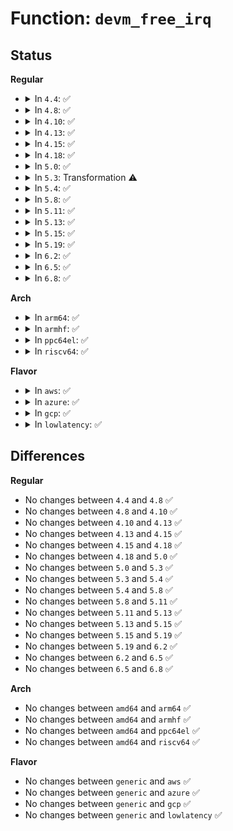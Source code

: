 # Function: <code>devm_free_irq</code>

## Status
<b>Regular</b>
<ul>
<li>
<details>
<summary>In <code>4.4</code>: ✅</summary>

```c
void devm_free_irq(struct device *dev, unsigned int irq, void *dev_id);
```

**Collision:** Unique Global

**Inline:** No

**Transformation:** False

**Instances:**

```
In kernel/irq/devres.c (ffffffff810defb0)
Location: kernel/irq/devres.c:131
Inline: False
Direct callers:
  - drivers/tty/serial/sccnxp.c:sccnxp_remove
  - drivers/char/tpm/tpm_tis.c:tpm_tis_send
```
**Symbols:**

```
ffffffff810defb0-ffffffff810df030: devm_free_irq (STB_GLOBAL)
```
</details>
</li>
<li>
<details>
<summary>In <code>4.8</code>: ✅</summary>

```c
void devm_free_irq(struct device *dev, unsigned int irq, void *dev_id);
```

**Collision:** Unique Global

**Inline:** No

**Transformation:** False

**Instances:**

```
In kernel/irq/devres.c (ffffffff810e4910)
Location: kernel/irq/devres.c:131
Inline: False
Direct callers:
  - drivers/tty/serial/sccnxp.c:sccnxp_remove
  - drivers/char/tpm/tpm_tis_core.c:tpm_tis_send
```
**Symbols:**

```
ffffffff810e4910-ffffffff810e4990: devm_free_irq (STB_GLOBAL)
```
</details>
</li>
<li>
<details>
<summary>In <code>4.10</code>: ✅</summary>

```c
void devm_free_irq(struct device *dev, unsigned int irq, void *dev_id);
```

**Collision:** Unique Global

**Inline:** No

**Transformation:** False

**Instances:**

```
In kernel/irq/devres.c (ffffffff810eb180)
Location: kernel/irq/devres.c:131
Inline: False
Direct callers:
  - drivers/tty/serial/sccnxp.c:sccnxp_remove
  - drivers/char/tpm/tpm_tis_core.c:tpm_tis_send
```
**Symbols:**

```
ffffffff810eb180-ffffffff810eb200: devm_free_irq (STB_GLOBAL)
```
</details>
</li>
<li>
<details>
<summary>In <code>4.13</code>: ✅</summary>

```c
void devm_free_irq(struct device *dev, unsigned int irq, void *dev_id);
```

**Collision:** Unique Global

**Inline:** No

**Transformation:** False

**Instances:**

```
In kernel/irq/devres.c (ffffffff810ea870)
Location: kernel/irq/devres.c:140
Inline: False
Direct callers:
  - drivers/tty/serial/sccnxp.c:sccnxp_remove
  - drivers/char/tpm/tpm_tis_core.c:tpm_tis_send
```
**Symbols:**

```
ffffffff810ea870-ffffffff810ea8e1: devm_free_irq (STB_GLOBAL)
```
</details>
</li>
<li>
<details>
<summary>In <code>4.15</code>: ✅</summary>

```c
void devm_free_irq(struct device *dev, unsigned int irq, void *dev_id);
```

**Collision:** Unique Global

**Inline:** No

**Transformation:** False

**Instances:**

```
In kernel/irq/devres.c (ffffffff810f2dc0)
Location: kernel/irq/devres.c:140
Inline: False
Direct callers:
  - drivers/tty/serial/sccnxp.c:sccnxp_remove
  - drivers/char/tpm/tpm_tis_core.c:tpm_tis_send
```
**Symbols:**

```
ffffffff810f2dc0-ffffffff810f2e31: devm_free_irq (STB_GLOBAL)
```
</details>
</li>
<li>
<details>
<summary>In <code>4.18</code>: ✅</summary>

```c
void devm_free_irq(struct device *dev, unsigned int irq, void *dev_id);
```

**Collision:** Unique Global

**Inline:** No

**Transformation:** False

**Instances:**

```
In kernel/irq/devres.c (ffffffff810fb190)
Location: kernel/irq/devres.c:141
Inline: False
Direct callers:
  - drivers/tty/serial/sccnxp.c:sccnxp_remove
  - drivers/char/tpm/tpm_tis_core.c:tpm_tis_send
```
**Symbols:**

```
ffffffff810fb190-ffffffff810fb201: devm_free_irq (STB_GLOBAL)
```
</details>
</li>
<li>
<details>
<summary>In <code>5.0</code>: ✅</summary>

```c
void devm_free_irq(struct device *dev, unsigned int irq, void *dev_id);
```

**Collision:** Unique Global

**Inline:** No

**Transformation:** False

**Instances:**

```
In kernel/irq/devres.c (ffffffff81106950)
Location: kernel/irq/devres.c:141
Inline: False
Direct callers:
  - drivers/tty/serial/sccnxp.c:sccnxp_remove
  - drivers/char/tpm/tpm_tis_core.c:tpm_tis_send
```
**Symbols:**

```
ffffffff81106950-ffffffff811069c1: devm_free_irq (STB_GLOBAL)
```
</details>
</li>
<li>
<details>
<summary>In <code>5.3</code>: Transformation ⚠️</summary>

```c
void devm_free_irq(struct device *dev, unsigned int irq, void *dev_id);
```

**Collision:** Unique Global

**Inline:** No

**Transformation:** True

**Instances:**

```
In kernel/irq/devres.c (0)
Location: kernel/irq/devres.c:139
Inline: False
Direct callers:
  - drivers/tty/serial/sccnxp.c:sccnxp_remove
  - drivers/char/tpm/tpm_tis_core.c:tpm_tis_send
  - drivers/ata/libata-core.c:ata_host_activate
```
**Symbols:**

```
ffffffff8111019f-ffffffff811101b2: devm_free_irq.cold (STB_LOCAL)
ffffffff8110ff10-ffffffff8110ff85: devm_free_irq (STB_GLOBAL)
```
</details>
</li>
<li>
<details>
<summary>In <code>5.4</code>: ✅</summary>

```c
void devm_free_irq(struct device *dev, unsigned int irq, void *dev_id);
```

**Collision:** Unique Global

**Inline:** No

**Transformation:** False

**Instances:**

```
In kernel/irq/devres.c (ffffffff8111c190)
Location: kernel/irq/devres.c:139
Inline: False
Direct callers:
  - drivers/tty/serial/sccnxp.c:sccnxp_remove
  - drivers/char/tpm/tpm_tis_core.c:tpm_tis_send
```
**Symbols:**

```
ffffffff8111c190-ffffffff8111c205: devm_free_irq (STB_GLOBAL)
```
</details>
</li>
<li>
<details>
<summary>In <code>5.8</code>: ✅</summary>

```c
void devm_free_irq(struct device *dev, unsigned int irq, void *dev_id);
```

**Collision:** Unique Global

**Inline:** No

**Transformation:** False

**Instances:**

```
In kernel/irq/devres.c (ffffffff811284c0)
Location: kernel/irq/devres.c:139
Inline: False
Direct callers:
  - drivers/tty/serial/sccnxp.c:sccnxp_remove
  - drivers/char/tpm/tpm_tis_core.c:disable_interrupts
  - drivers/mailbox/pcc.c:pcc_mbox_free_channel
```
**Symbols:**

```
ffffffff811284c0-ffffffff81128535: devm_free_irq (STB_GLOBAL)
```
</details>
</li>
<li>
<details>
<summary>In <code>5.11</code>: ✅</summary>

```c
void devm_free_irq(struct device *dev, unsigned int irq, void *dev_id);
```

**Collision:** Unique Global

**Inline:** No

**Transformation:** False

**Instances:**

```
In kernel/irq/devres.c (ffffffff81123e00)
Location: kernel/irq/devres.c:139
Inline: False
Direct callers:
  - drivers/tty/serial/sccnxp.c:sccnxp_remove
  - drivers/char/tpm/tpm_tis_core.c:disable_interrupts
  - drivers/mailbox/pcc.c:pcc_mbox_free_channel
```
**Symbols:**

```
ffffffff81123e00-ffffffff81123e75: devm_free_irq (STB_GLOBAL)
```
</details>
</li>
<li>
<details>
<summary>In <code>5.13</code>: ✅</summary>

```c
void devm_free_irq(struct device *dev, unsigned int irq, void *dev_id);
```

**Collision:** Unique Global

**Inline:** No

**Transformation:** False

**Instances:**

```
In kernel/irq/devres.c (ffffffff81124150)
Location: kernel/irq/devres.c:139
Inline: False
Direct callers:
  - drivers/tty/serial/sccnxp.c:sccnxp_remove
  - drivers/char/tpm/tpm_tis_core.c:disable_interrupts
  - drivers/mailbox/pcc.c:pcc_mbox_free_channel
```
**Symbols:**

```
ffffffff81124150-ffffffff811241c5: devm_free_irq (STB_GLOBAL)
```
</details>
</li>
<li>
<details>
<summary>In <code>5.15</code>: ✅</summary>

```c
void devm_free_irq(struct device *dev, unsigned int irq, void *dev_id);
```

**Collision:** Unique Global

**Inline:** No

**Transformation:** False

**Instances:**

```
In kernel/irq/devres.c (ffffffff81144750)
Location: kernel/irq/devres.c:139
Inline: False
Direct callers:
  - drivers/tty/serial/sccnxp.c:sccnxp_remove
  - drivers/char/tpm/tpm_tis_core.c:disable_interrupts
  - drivers/mailbox/pcc.c:pcc_mbox_free_channel
```
**Symbols:**

```
ffffffff81144750-ffffffff811447c5: devm_free_irq (STB_GLOBAL)
```
</details>
</li>
<li>
<details>
<summary>In <code>5.19</code>: ✅</summary>

```c
void devm_free_irq(struct device *dev, unsigned int irq, void *dev_id);
```

**Collision:** Unique Global

**Inline:** No

**Transformation:** False

**Instances:**

```
In kernel/irq/devres.c (ffffffff81168660)
Location: kernel/irq/devres.c:139
Inline: False
Direct callers:
  - drivers/tty/serial/sccnxp.c:sccnxp_remove
  - drivers/char/tpm/tpm_tis_core.c:disable_interrupts
  - drivers/mailbox/pcc.c:pcc_mbox_free_channel
```
**Symbols:**

```
ffffffff81168660-ffffffff811686e6: devm_free_irq (STB_GLOBAL)
```
</details>
</li>
<li>
<details>
<summary>In <code>6.2</code>: ✅</summary>

```c
void devm_free_irq(struct device *dev, unsigned int irq, void *dev_id);
```

**Collision:** Unique Global

**Inline:** No

**Transformation:** False

**Instances:**

```
In kernel/irq/devres.c (ffffffff8119cde0)
Location: kernel/irq/devres.c:139
Inline: False
Direct callers:
  - drivers/tty/serial/sccnxp.c:sccnxp_remove
  - drivers/char/tpm/tpm_tis_core.c:disable_interrupts
  - drivers/mailbox/pcc.c:pcc_mbox_free_channel
```
**Symbols:**

```
ffffffff8119cde0-ffffffff8119ce66: devm_free_irq (STB_GLOBAL)
```
</details>
</li>
<li>
<details>
<summary>In <code>6.5</code>: ✅</summary>

```c
void devm_free_irq(struct device *dev, unsigned int irq, void *dev_id);
```

**Collision:** Unique Global

**Inline:** No

**Transformation:** False

**Instances:**

```
In kernel/irq/devres.c (ffffffff811aec60)
Location: kernel/irq/devres.c:139
Inline: False
Direct callers:
  - drivers/tty/serial/sccnxp.c:sccnxp_remove
  - drivers/char/tpm/tpm_tis_core.c:tpm_tis_free_irq_func
  - drivers/char/tpm/tpm_tis_core.c:tpm_tis_send
  - drivers/mailbox/pcc.c:pcc_shutdown
```
**Symbols:**

```
ffffffff811aec60-ffffffff811aece6: devm_free_irq (STB_GLOBAL)
```
</details>
</li>
<li>
<details>
<summary>In <code>6.8</code>: ✅</summary>

```c
void devm_free_irq(struct device *dev, unsigned int irq, void *dev_id);
```

**Collision:** Unique Global

**Inline:** No

**Transformation:** False

**Instances:**

```
In kernel/irq/devres.c (ffffffff811be860)
Location: kernel/irq/devres.c:139
Inline: False
Direct callers:
  - drivers/tty/serial/sccnxp.c:sccnxp_remove
  - drivers/char/tpm/tpm_tis_core.c:tpm_tis_free_irq_func
  - drivers/char/tpm/tpm_tis_core.c:tpm_tis_send
  - drivers/mailbox/pcc.c:pcc_shutdown
```
**Symbols:**

```
ffffffff811be860-ffffffff811be8e6: devm_free_irq (STB_GLOBAL)
```
</details>
</li>
</ul>
<b>Arch</b>
<ul>
<li>
<details>
<summary>In <code>arm64</code>: ✅</summary>

```c
void devm_free_irq(struct device *dev, unsigned int irq, void *dev_id);
```

**Collision:** Unique Global

**Inline:** No

**Transformation:** False

**Instances:**

```
In kernel/irq/devres.c (ffff8000101807f0)
Location: kernel/irq/devres.c:139
Inline: False
Direct callers:
  - drivers/dma/mv_xor_v2.c:mv_xor_v2_remove
  - drivers/tty/serial/sccnxp.c:sccnxp_remove
  - drivers/tty/serial/mvebu-uart.c:mvebu_uart_shutdown
  - drivers/tty/serial/mvebu-uart.c:mvebu_uart_shutdown
  - drivers/tty/serial/mvebu-uart.c:mvebu_uart_startup
  - drivers/char/tpm/tpm_tis_core.c:tpm_tis_send
  - drivers/iommu/arm-smmu.c:arm_smmu_domain_free
  - drivers/iommu/rockchip-iommu.c:rk_iommu_shutdown
  - drivers/mailbox/pcc.c:pcc_mbox_free_channel
```
**Symbols:**

```
ffff8000101807f0-ffff800010180888: devm_free_irq (STB_GLOBAL)
```
</details>
</li>
<li>
<details>
<summary>In <code>armhf</code>: ✅</summary>

```c
void devm_free_irq(struct device *dev, unsigned int irq, void *dev_id);
```

**Collision:** Unique Global

**Inline:** No

**Transformation:** False

**Instances:**

```
In kernel/irq/devres.c (c03d0638)
Location: kernel/irq/devres.c:139
Inline: False
Direct callers:
  - drivers/dma/ti/edma.c:edma_remove
  - drivers/dma/ti/edma.c:edma_remove
  - drivers/dma/ti/omap-dma.c:omap_dma_remove
  - drivers/tty/serial/sccnxp.c:sccnxp_remove
  - drivers/tty/serial/mvebu-uart.c:mvebu_uart_shutdown
  - drivers/tty/serial/mvebu-uart.c:mvebu_uart_shutdown
  - drivers/tty/serial/mvebu-uart.c:mvebu_uart_shutdown
  - drivers/tty/serial/mvebu-uart.c:mvebu_uart_startup
  - drivers/char/tpm/tpm_tis_core.c:tpm_tis_send
  - drivers/iommu/rockchip-iommu.c:rk_iommu_shutdown
```
**Symbols:**

```
c03d0638-c03d06dc: devm_free_irq (STB_GLOBAL)
```
</details>
</li>
<li>
<details>
<summary>In <code>ppc64el</code>: ✅</summary>

```c
void devm_free_irq(struct device *dev, unsigned int irq, void *dev_id);
```

**Collision:** Unique Global

**Inline:** No

**Transformation:** False

**Instances:**

```
In kernel/irq/devres.c (c0000000001db380)
Location: kernel/irq/devres.c:139
Inline: False
Direct callers:
  - drivers/tty/serial/sccnxp.c:sccnxp_remove
  - drivers/char/tpm/tpm_tis_core.c:tpm_tis_send
  - drivers/ata/libata-core.c:ata_host_activate
```
**Symbols:**

```
c0000000001db380-c0000000001db430: devm_free_irq (STB_GLOBAL)
```
</details>
</li>
<li>
<details>
<summary>In <code>riscv64</code>: ✅</summary>

```c
void devm_free_irq(struct device *dev, unsigned int irq, void *dev_id);
```

**Collision:** Unique Global

**Inline:** No

**Transformation:** False

**Instances:**

```
In kernel/irq/devres.c (ffffffe00011880e)
Location: kernel/irq/devres.c:139
Inline: False
Direct callers:
  - drivers/tty/serial/sccnxp.c:sccnxp_remove
  - drivers/char/tpm/tpm_tis_core.c:tpm_tis_send
```
**Symbols:**

```
ffffffe00011880e-ffffffe000118872: devm_free_irq (STB_GLOBAL)
```
</details>
</li>
</ul>
<b>Flavor</b>
<ul>
<li>
<details>
<summary>In <code>aws</code>: ✅</summary>

```c
void devm_free_irq(struct device *dev, unsigned int irq, void *dev_id);
```

**Collision:** Unique Global

**Inline:** No

**Transformation:** False

**Instances:**

```
In kernel/irq/devres.c (ffffffff81114770)
Location: kernel/irq/devres.c:139
Inline: False
Direct callers:
  - drivers/tty/serial/sccnxp.c:sccnxp_remove
  - drivers/char/tpm/tpm_tis_core.c:tpm_tis_send
```
**Symbols:**

```
ffffffff81114770-ffffffff811147e5: devm_free_irq (STB_GLOBAL)
```
</details>
</li>
<li>
<details>
<summary>In <code>azure</code>: ✅</summary>

```c
void devm_free_irq(struct device *dev, unsigned int irq, void *dev_id);
```

**Collision:** Unique Global

**Inline:** No

**Transformation:** False

**Instances:**

```
In kernel/irq/devres.c (ffffffff81105480)
Location: kernel/irq/devres.c:139
Inline: False
Direct callers:
  - drivers/tty/serial/sccnxp.c:sccnxp_remove
  - drivers/char/tpm/tpm_tis_core.c:tpm_tis_send
```
**Symbols:**

```
ffffffff81105480-ffffffff811054f5: devm_free_irq (STB_GLOBAL)
```
</details>
</li>
<li>
<details>
<summary>In <code>gcp</code>: ✅</summary>

```c
void devm_free_irq(struct device *dev, unsigned int irq, void *dev_id);
```

**Collision:** Unique Global

**Inline:** No

**Transformation:** False

**Instances:**

```
In kernel/irq/devres.c (ffffffff81112660)
Location: kernel/irq/devres.c:139
Inline: False
Direct callers:
  - drivers/tty/serial/sccnxp.c:sccnxp_remove
  - drivers/char/tpm/tpm_tis_core.c:tpm_tis_send
```
**Symbols:**

```
ffffffff81112660-ffffffff811126d5: devm_free_irq (STB_GLOBAL)
```
</details>
</li>
<li>
<details>
<summary>In <code>lowlatency</code>: ✅</summary>

```c
void devm_free_irq(struct device *dev, unsigned int irq, void *dev_id);
```

**Collision:** Unique Global

**Inline:** No

**Transformation:** False

**Instances:**

```
In kernel/irq/devres.c (ffffffff8111dc80)
Location: kernel/irq/devres.c:139
Inline: False
Direct callers:
  - drivers/tty/serial/sccnxp.c:sccnxp_remove
  - drivers/char/tpm/tpm_tis_core.c:tpm_tis_send
```
**Symbols:**

```
ffffffff8111dc80-ffffffff8111dcf5: devm_free_irq (STB_GLOBAL)
```
</details>
</li>
</ul>

## Differences
<b>Regular</b>
<ul>
<li>
No changes between <code>4.4</code> and <code>4.8</code> ✅
</li>
<li>
No changes between <code>4.8</code> and <code>4.10</code> ✅
</li>
<li>
No changes between <code>4.10</code> and <code>4.13</code> ✅
</li>
<li>
No changes between <code>4.13</code> and <code>4.15</code> ✅
</li>
<li>
No changes between <code>4.15</code> and <code>4.18</code> ✅
</li>
<li>
No changes between <code>4.18</code> and <code>5.0</code> ✅
</li>
<li>
No changes between <code>5.0</code> and <code>5.3</code> ✅
</li>
<li>
No changes between <code>5.3</code> and <code>5.4</code> ✅
</li>
<li>
No changes between <code>5.4</code> and <code>5.8</code> ✅
</li>
<li>
No changes between <code>5.8</code> and <code>5.11</code> ✅
</li>
<li>
No changes between <code>5.11</code> and <code>5.13</code> ✅
</li>
<li>
No changes between <code>5.13</code> and <code>5.15</code> ✅
</li>
<li>
No changes between <code>5.15</code> and <code>5.19</code> ✅
</li>
<li>
No changes between <code>5.19</code> and <code>6.2</code> ✅
</li>
<li>
No changes between <code>6.2</code> and <code>6.5</code> ✅
</li>
<li>
No changes between <code>6.5</code> and <code>6.8</code> ✅
</li>
</ul>
<b>Arch</b>
<ul>
<li>
No changes between <code>amd64</code> and <code>arm64</code> ✅
</li>
<li>
No changes between <code>amd64</code> and <code>armhf</code> ✅
</li>
<li>
No changes between <code>amd64</code> and <code>ppc64el</code> ✅
</li>
<li>
No changes between <code>amd64</code> and <code>riscv64</code> ✅
</li>
</ul>
<b>Flavor</b>
<ul>
<li>
No changes between <code>generic</code> and <code>aws</code> ✅
</li>
<li>
No changes between <code>generic</code> and <code>azure</code> ✅
</li>
<li>
No changes between <code>generic</code> and <code>gcp</code> ✅
</li>
<li>
No changes between <code>generic</code> and <code>lowlatency</code> ✅
</li>
</ul>
